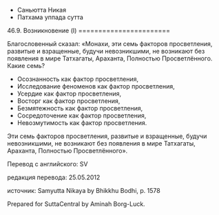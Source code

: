 









* Саньютта Никая
* Патхама уппада сутта


46\.9\. Возникновение \(I\)
\=\=\=\=\=\=\=\=\=\=\=\=\=\=\=\=\=\=\=\=\=\=\=



Благословенный сказал: «Монахи, эти семь факторов просветления, развитые и взращенные, будучи невозникшими, не возникают без появления в мире Татхагаты, Араханта, Полностью Просветлённого\. Какие семь?


* Осознанность как фактор просветления,
* Исследование феноменов как фактор просветления,
* Усердие как фактор просветления,
* Восторг как фактор просветления,
* Безмятежность как фактор просветления,
* Сосредоточение как фактор просветления,
* Невозмутимость как фактор просветления\.


Эти семь факторов просветления, развитые и взращенные, будучи невозникшими, не возникают без появления в мире Татхагаты, Араханта, Полностью Просветлённого»\.



Перевод с английского: SV


редакция перевода: 25\.05\.2012


источник: Samyutta Nikaya by Bhikkhu Bodhi, p\. 1578


Prepared for SuttaCentral by Aminah Borg\-Luck\.






